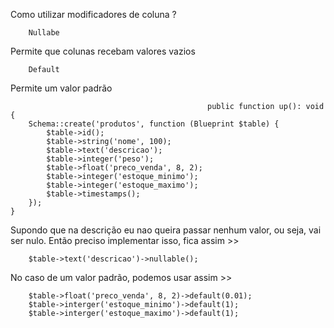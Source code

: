Como utilizar modificadores de coluna ? 

        Nullabe
Permite que colunas recebam valores vazios

        Default
Permite um valor padrão


                                                public function up(): void
    {
        Schema::create('produtos', function (Blueprint $table) {
            $table->id();
            $table->string('nome', 100);
            $table->text('descricao');
            $table->integer('peso');
            $table->float('preco_venda', 8, 2);
            $table->integer('estoque_minimo');
            $table->integer('estoque_maximo');
            $table->timestamps();
        });
    }

Supondo que na descrição eu nao queira passar nenhum valor, ou seja, vai ser nulo. 
Então preciso implementar isso, fica assim >>

        $table->text('descricao')->nullable();

No caso de um valor padrão, podemos usar assim >>

        $table->float('preco_venda', 8, 2)->default(0.01);
        $table->interger('estoque_minimo')->default(1);
        $table->interger('estoque_maximo')->default(1);